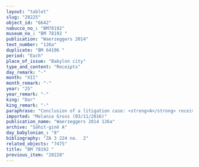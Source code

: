 ```yaml
---
layout: "tablet"
slug: "28225"
object_id: "6642"
nabucco_no_: "BM78192"
museum_no_: "BM 78192 "
publication: "Waerzeggers 2014"
text_number: "126a"
duplicate: "BM 64196 "
period: "Each"
place_of_issue: "Babylon city"
type_and_content: "Receipts"
day_remark: "-"
month: "XII"
month_remark: "-"
year: "25"
year_remark: "-"
king: "Dar"
king_remark: "-"
paraphrase: "Conclusion of a litigation case: <strong>A</strong> receives in full (<em>mahāru eṭēru</em>) from <strong>B</strong> 3 1/3 minas of white cut silver (<em>kaspu peṣ&ucirc; nuhhutu</em>) by 1/8 alloy (<em>bitqu</em>) per shekel, the sum of 2 1/3 minas and 1 mina of indebted silver. Therewith the settlement between the two litigants is finished and the cutting off (<em>batāqu</em><em>) of </em>the hand (<em>rittu</em>) of <strong>B</strong> as well as the illegally seized property (<em>ṣibtētu</em>) of <strong>A</strong> are no longer an issue. 19 witnesses (including the father of <strong>B</strong>) and the scribe.<br /> &nbsp;<br /> <strong>A</strong> = Itti-Nusku-īnāya/Nusku-ayalu; <strong>B</strong> = Marduk-rēmanni/Bēl-uballiṭ//Ṣāhit-gin&ecirc;; Scribe = Mīnu-ana-Bēl-dān/Mu&scaron;ēzib-Marduk//Imbu-īnāya<br /> &nbsp;"
imported: "Melanie Gross (03/11/2016)"
publication_name: "Waerzeggers 2014 126a"
archive: "Ṣāhit-ginê A"
day_babylonian_: "8"
bibliography: "ZA 3 224 no.  2"
related_objects: "7475"
title: "BM 78192 "
previous_item: "28228"
---
```

